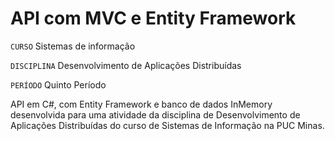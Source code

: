 # API com MVC e Entity Framework

`CURSO` Sistemas de informação

`DISCIPLINA` Desenvolvimento de Aplicações Distribuídas

`PERÍODO` Quinto Período

API em C#, com Entity Framework e banco de dados InMemory desenvolvida para uma atividade da disciplina de Desenvolvimento de Aplicações Distribuídas do curso de Sistemas de Informação na PUC Minas. 
